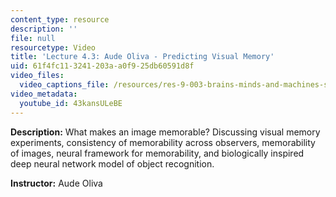 ```yaml
---
content_type: resource
description: ''
file: null
resourcetype: Video
title: 'Lecture 4.3: Aude Oliva - Predicting Visual Memory'
uid: 61f4fc11-3241-203a-a0f9-25db60591d8f
video_files:
  video_captions_file: /resources/res-9-003-brains-minds-and-machines-summer-course-summer-2015/unit-4.-visual-intelligence/lecture-4.3-aude-oliva-predicting-visual-memory-1/43kansULeBE.vtt
video_metadata:
  youtube_id: 43kansULeBE
---
```


**Description:** What makes an image memorable? Discussing visual memory experiments, consistency of memorability across observers, memorability of images, neural framework for memorability, and biologically inspired deep neural network model of object recognition.

**Instructor:** Aude Oliva